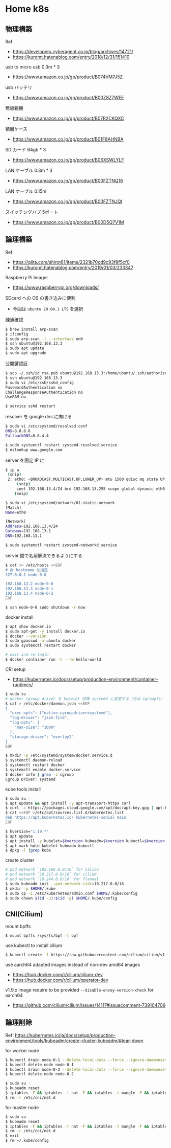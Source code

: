 # Home k8s

## 物理構築
Ref
* https://developers.cyberagent.co.jp/blog/archives/14721/
* https://kuromt.hatenablog.com/entry/2018/12/31/151410

usb to micro usb 0.3m * 3
* https://www.amazon.co.jp/gp/product/B074VM7J5Z

usb バッテリ
* https://www.amazon.co.jp/gp/product/B00Z8Z7WEE

無線親機
* https://www.amazon.co.jp/gp/product/B07R2CKQXC

積層ケース
* https://www.amazon.co.jp/gp/product/B01F8AHNBA

SD カード 64gb * 3
* https://www.amazon.co.jp/gp/product/B06XSWLYLF

LAN ケーブル 0.3m * 3
* https://www.amazon.co.jp/gp/product/B00FZTNQ16

LAN ケーブル 0.15m
* https://www.amazon.co.jp/gp/product/B00FZTNJQI

スイッチングハブ 5ポート
* https://www.amazon.co.jp/gp/product/B00D5Q7V1M

## 論理構築
Ref
* https://qiita.com/shirot61/items/2321b70cd9c93f8f5cf0
* https://kuromt.hatenablog.com/entry/2019/01/03/233347

Raspberry Pi Imager
* https://www.raspberrypi.org/downloads/

SDcard への OS の書き込みに便利
* 今回は `ubuntu 20.04.1 LTS` を選択

疎通確認
```bash
$ brew install arp-scan
$ ifconfig
$ sudo arp-scan -l --interface en0
$ ssh ubuntu@192.168.13.3
$ sudo apt update
$ sudo apt upgrade
```

公開鍵認証
```bash
$ scp ~/.ssh/id_rsa.pub ubuntu@192.168.13.3:/home/ubuntu/.ssh/authorized_keys
$ ssh ubuntu@192.168.13.3
$ sudo vi /etc/ssh/sshd_config
PasswordAuthentication no
ChallengeResponseAuthentication no
UsePAM no

$ service sshd restart
```

resolver を google dns に向ける
```bash
$ sudo vi /etc/systemd/resolved.conf
DNS=8.8.8.8
FallbackDNS=8.8.4.4

$ sudo systemctl restart systemd-resolved.service
$ nslookup www.google.com
```

server を固定 IP に
```bash
$ ip a
 (snip)
 2: eth0: <BROADCAST,MULTICAST,UP,LOWER_UP> mtu 1500 qdisc mq state UP group default qlen 1000
     (snip)
     inet 192.168.13.4/24 brd 192.168.13.255 scope global dynamic eth0
   	(snip)

$ sudo vi /etc/systemd/network/01-static.network
[Match]
Name=eth0

[Network]
Address=192.168.13.4/24
Gateway=192.168.13.1
DNS=192.168.13.1

$ sudo systemctl restart systemd-networkd.service
```

server 間で名前解決できるようにする
```bash
$ cat >> /etc/hosts <<EOF
# 自 hostname を指定
127.0.0.1 node-0-0

192.168.13.2 node-0-0
192.168.13.3 node-0-1
192.168.13.4 node-0-2
EOF

$ ssh node-0-0 sudo shutdown -r now
```

docker install
```bash
$ apt show docker.io
$ sudo apt-get -y install docker.io
$ docker --version
$ sudo gpasswd -a ubuntu docker
$ sudo systemctl restart docker

# exit and re-login
$ docker container run -t --rm hello-world
```

CRI setup
* https://kubernetes.io/docs/setup/production-environment/container-runtimes/
```bash
$ sudo su -
# docker cgroup driver を kubelet 同様 systemd に変更する（元は cgroupfs）
$ cat > /etc/docker/daemon.json <<EOF
{
  "exec-opts": ["native.cgroupdriver=systemd"],
  "log-driver": "json-file",
  "log-opts": {
    "max-size": "100m"
  },
  "storage-driver": "overlay2"
}
EOF

$ mkdir -p /etc/systemd/system/docker.service.d
$ systemctl daemon-reload
$ systemctl restart docker
$ systemctl enable docker.service
$ docker info | grep -i cgroup
Cgroup Driver: systemd
```

kube tools install
```bash
$ sudo su -
$ apt update && apt install -y apt-transport-https curl
$ curl -s https://packages.cloud.google.com/apt/doc/apt-key.gpg | apt-key add -
$ cat <<EOF >/etc/apt/sources.list.d/kubernetes.list
deb https://apt.kubernetes.io/ kubernetes-xenial main
EOF

$ kversion="1.19.*"
$ apt update
$ apt install -y kubelet=$kversion kubeadm=$kversion kubectl=$kversion
$ apt-mark hold kubelet kubeadm kubectl
$ dpkg -l |grep kube
```

create cluster
```bash
# pod network `192.168.0.0/16` for calico
# pod network `10.217.0.0/16` for cilium
# pod network `10.244.0.0/16` for flannel
$ sudo kubeadm init --pod-network-cidr=10.217.0.0/16
$ mkdir -p $HOME/.kube
$ sudo cp -i /etc/kubernetes/admin.conf $HOME/.kube/config
$ sudo chown $(id -u):$(id -g) $HOME/.kube/config
```

## CNI(Cilium)
mount bpffs
```bash
$ mount bpffs /sys/fs/bpf -t bpf
```

use kubectl to install cilium
```bash
$ kubectl create -f https://raw.githubusercontent.com/cilium/cilium/v1.9/install/kubernetes/quick-install.yaml
```

use aarch64 adapted images instead of non-dev amd64 images
* https://hub.docker.com/r/cilium/cilium-dev
* https://hub.docker.com/r/cilium/operator-dev

v1.9.x image require to be provided `--disable-envoy-version-check` for aarch64
* https://github.com/cilium/cilium/issues/14117#issuecomment-739104709

## 論理削除
Ref: https://kubernetes.io/ja/docs/setup/production-environment/tools/kubeadm/create-cluster-kubeadm/#tear-down

for worker node
```bash
$ kubectl drain node-0-1 --delete-local-data --force --ignore-daemonsets
$ kubectl delete node node-0-1
$ kubectl drain node-0-2 --delete-local-data --force --ignore-daemonsets
$ kubectl delete node node-0-2

$ sudo su -
$ kubeadm reset
$ iptables -F && iptables -t nat -F && iptables -t mangle -F && iptables -X
$ rm -r /etc/cni/net.d
```

for master node
```bash
$ sudo su -
$ kubeadm reset
$ iptables -F && iptables -t nat -F && iptables -t mangle -F && iptables -X
$ rm -r /etc/cni/net.d
$ exit
$ rm ~/.kube/config
```
